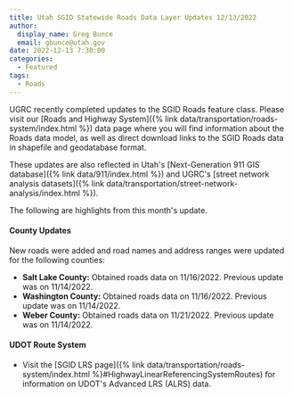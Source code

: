 ```yaml
---
title: Utah SGID Statewide Roads Data Layer Updates 12/13/2022
author:
  display_name: Greg Bunce
  email: gbunce@utah.gov
date: 2022-12-13 7:30:00
categories:
  - Featured
tags:
  - Roads
---
```


UGRC recently completed updates to the SGID Roads feature class. Please visit our [Roads and Highway System]({% link data/transportation/roads-system/index.html %}) data page where you will find information about the Roads data model, as well as direct download links to the SGID Roads data in shapefile and geodatabase format.

These updates are also reflected in Utah's [Next-Generation 911 GIS database]({% link data/911/index.html %}) and UGRC's [street network analysis datasets]({% link data/transportation/street-network-analysis/index.html %}).

The following are highlights from this month's update.

#### County Updates

New roads were added and road names and address ranges were updated for the following counties:

- **Salt Lake County:** Obtained roads data on 11/16/2022. Previous update was on 11/14/2022.
- **Washington County:** Obtained roads data on 11/16/2022. Previous update was on 11/14/2022.
- **Weber County:** Obtained roads data on 11/21/2022. Previous update was on 11/14/2022.


#### UDOT Route System

- Visit the [SGID LRS page]({% link data/transportation/roads-system/index.html %}#HighwayLinearReferencingSystemRoutes) for information on UDOT's Advanced LRS (ALRS) data.

